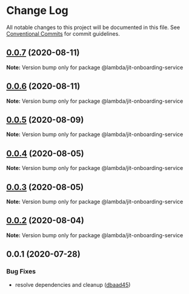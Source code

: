 # Change Log

All notable changes to this project will be documented in this file.
See [Conventional Commits](https://conventionalcommits.org) for commit guidelines.

## [0.0.7](https://git-codecommit.us-west-2.amazonaws.com/v1/repos/Deathstar/compare/@lambda/jit-onboarding-service@0.0.6...@lambda/jit-onboarding-service@0.0.7) (2020-08-11)

**Note:** Version bump only for package @lambda/jit-onboarding-service





## [0.0.6](https://git-codecommit.us-west-2.amazonaws.com/v1/repos/Deathstar/compare/@lambda/jit-onboarding-service@0.0.5...@lambda/jit-onboarding-service@0.0.6) (2020-08-11)

**Note:** Version bump only for package @lambda/jit-onboarding-service





## [0.0.5](https://git-codecommit.us-west-2.amazonaws.com/v1/repos/Deathstar/compare/@lambda/jit-onboarding-service@0.0.4...@lambda/jit-onboarding-service@0.0.5) (2020-08-09)

**Note:** Version bump only for package @lambda/jit-onboarding-service





## [0.0.4](https://git-codecommit.us-west-2.amazonaws.com/v1/repos/Deathstar/compare/@lambda/jit-onboarding-service@0.0.3...@lambda/jit-onboarding-service@0.0.4) (2020-08-05)

**Note:** Version bump only for package @lambda/jit-onboarding-service





## [0.0.3](https://git-codecommit.us-west-2.amazonaws.com/v1/repos/Deathstar/compare/@lambda/jit-onboarding-service@0.0.1...@lambda/jit-onboarding-service@0.0.3) (2020-08-05)

**Note:** Version bump only for package @lambda/jit-onboarding-service





## [0.0.2](https://git-codecommit.us-west-2.amazonaws.com/v1/repos/Deathstar/compare/@lambda/jit-onboarding-service@0.0.1...@lambda/jit-onboarding-service@0.0.2) (2020-08-04)

**Note:** Version bump only for package @lambda/jit-onboarding-service





## 0.0.1 (2020-07-28)


### Bug Fixes

* resolve dependencies and cleanup ([dbaad45](https://git-codecommit.us-west-2.amazonaws.com/v1/repos/Deathstar/commits/dbaad4561a93bfaf50b7246fd5a048912059df4f))
